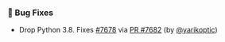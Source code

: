 ### 🐛 Bug Fixes

- Drop Python 3.8.  Fixes [#7678](https://github.com/datalad/datalad/issues/7678) via [PR #7682](https://github.com/datalad/datalad/pull/7682) (by [@yarikoptic](https://github.com/yarikoptic))
